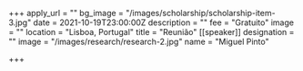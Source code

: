 +++
apply_url = ""
bg_image = "/images/scholarship/scholarship-item-3.jpg"
date = 2021-10-19T23:00:00Z
description = ""
fee = "Gratuito"
image = ""
location = "Lisboa, Portugal"
title = "Reunião"
[[speaker]]
designation = ""
image = "/images/research/research-2.jpg"
name = "Miguel Pinto"

+++
